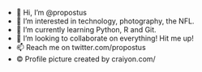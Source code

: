 - 👋 Hi, I’m @propostus
- 👀 I’m interested in technology, photography, the NFL.
- 🌱 I’m currently learning Python, R and Git.
- 💞️ I’m looking to collaborate on everything! Hit me up!
- 📫 Reach me on twitter.com/propostus 
- ©️ Profile picture created by craiyon.com/ 

<!---
propostus/propostus is a ✨ special ✨ repository because its `README.md` (this file) appears on your GitHub profile.
You can click the Preview link to take a look at your changes.
--->
